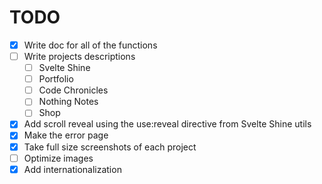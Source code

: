 # TODO

- [x] Write doc for all of the functions
- [ ] Write projects descriptions
  - [ ] Svelte Shine
  - [ ] Portfolio
  - [ ] Code Chronicles
  - [ ] Nothing Notes
  - [ ] Shop
- [x] Add scroll reveal using the use:reveal directive from Svelte Shine utils
- [x] Make the error page
- [x] Take full size screenshots of each project
- [ ] Optimize images
- [x] Add internationalization
